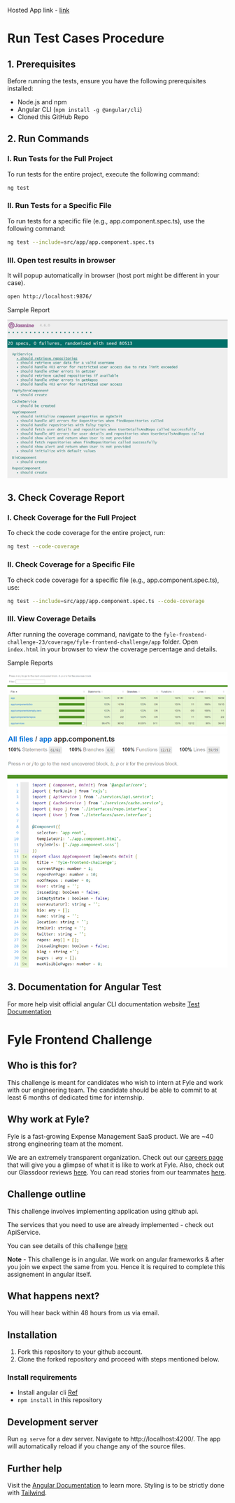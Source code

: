 Hosted App link - [link](https://fyle-internship-challenge-23-1j7p-l0wnng6z4.vercel.app/)

# Run Test Cases Procedure

## 1. Prerequisites

Before running the tests, ensure you have the following prerequisites installed:

- Node.js and npm
- Angular CLI (`npm install -g @angular/cli`)
- Cloned this GitHub Repo

## 2. Run Commands

### I. Run Tests for the Full Project
To run tests for the entire project, execute the following command:

```bash
ng test
```

### II. Run Tests for a Specific File
To run tests for a specific file (e.g., app.component.spec.ts), use the following command:

```bash
ng test --include=src/app/app.component.spec.ts
```

### III. Open test results in browser
It will popup automatically in browser (host port might be different in your case).

```bash
open http://localhost:9876/
```
Sample Report

 ![karma](https://github.com/Sableprashant96/fyle-internship-challenge-23/blob/master/src/assets/Karma.PNG)

## 3. Check Coverage Report 

### I. Check Coverage for the Full Project
To check the code coverage for the entire project, run:

```bash
ng test --code-coverage
```

### II. Check Coverage for a Specific File
To check code coverage for a specific file (e.g., app.component.spec.ts), use:

```bash
ng test --include=src/app/app.component.spec.ts --code-coverage
```

### III. View Coverage Details
After running the coverage command, navigate to the `fyle-frontend-challenge-23/coverage/fyle-frontend-challenge/app` folder. Open `index.html` in your browser to view the coverage percentage and details.

Sample Reports


 ![instanbul](https://github.com/Sableprashant96/fyle-internship-challenge-23/blob/master/src/assets/isntanbul.PNG)
 ![instanbul_2](https://github.com/Sableprashant96/fyle-internship-challenge-23/blob/master/src/assets/isntanbul_2.PNG)

## 3. Documentation for Angular Test
For more help visit official angular CLI documentation website
[Test Documentation](https://angular.io/cli/test)





# Fyle Frontend Challenge

## Who is this for?

This challenge is meant for candidates who wish to intern at Fyle and work with our engineering team. The candidate should be able to commit to at least 6 months of dedicated time for internship.

## Why work at Fyle?

Fyle is a fast-growing Expense Management SaaS product. We are ~40 strong engineering team at the moment. 

We are an extremely transparent organization. Check out our [careers page](https://careers.fylehq.com) that will give you a glimpse of what it is like to work at Fyle. Also, check out our Glassdoor reviews [here](https://www.glassdoor.co.in/Reviews/Fyle-Reviews-E1723235.htm). You can read stories from our teammates [here](https://stories.fylehq.com).

## Challenge outline

This challenge involves implementing application using github api. 

The services that you need to use are already implemented - check out ApiService.

You can see details of this challenge [here](https://fyleuniverse.notion.site/fyleuniverse/Fyle-Frontend-development-challenge-cb5085e5e0864e769e7b98c694400aaa)

__Note__ - This challenge is in angular. We work on angular frameworks & after you join we expect the same from you. Hence it is required to complete this assignement in angular itself.

## What happens next?

You will hear back within 48 hours from us via email.

## Installation

1. Fork this repository to your github account.
2. Clone the forked repository and proceed with steps mentioned below.

### Install requirements
* Install angular cli [Ref](https://angular.io/cli)
* `npm install` in this repository 

## Development server

Run `ng serve` for a dev server. Navigate to http://localhost:4200/. The app will automatically reload if you change any of the source files.

## Further help

Visit the [Angular Documentation](https://angular.io/guide/styleguide) to learn more.
Styling is to be strictly done with [Tailwind](https://tailwindcss.com/docs/installation).